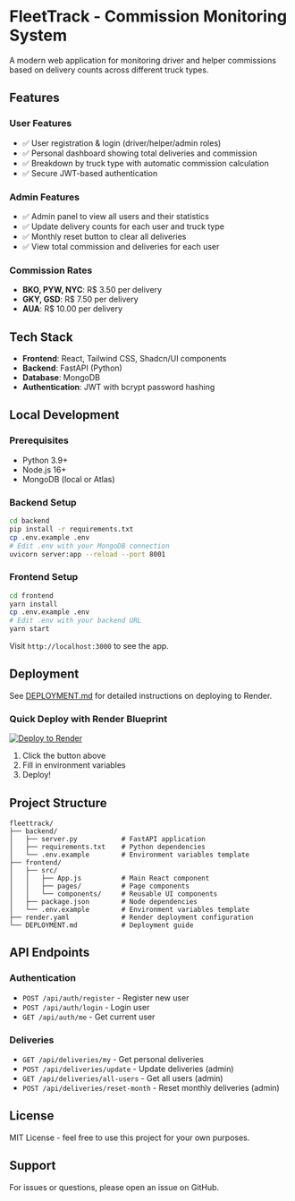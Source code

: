 # FleetTrack - Commission Monitoring System

A modern web application for monitoring driver and helper commissions based on delivery counts across different truck types.

## Features

### User Features
- ✅ User registration & login (driver/helper/admin roles)
- ✅ Personal dashboard showing total deliveries and commission
- ✅ Breakdown by truck type with automatic commission calculation
- ✅ Secure JWT-based authentication

### Admin Features
- ✅ Admin panel to view all users and their statistics
- ✅ Update delivery counts for each user and truck type
- ✅ Monthly reset button to clear all deliveries
- ✅ View total commission and deliveries for each user

### Commission Rates
- **BKO, PYW, NYC**: R$ 3.50 per delivery
- **GKY, GSD**: R$ 7.50 per delivery
- **AUA**: R$ 10.00 per delivery

## Tech Stack

- **Frontend**: React, Tailwind CSS, Shadcn/UI components
- **Backend**: FastAPI (Python)
- **Database**: MongoDB
- **Authentication**: JWT with bcrypt password hashing

## Local Development

### Prerequisites
- Python 3.9+
- Node.js 16+
- MongoDB (local or Atlas)

### Backend Setup
```bash
cd backend
pip install -r requirements.txt
cp .env.example .env
# Edit .env with your MongoDB connection
uvicorn server:app --reload --port 8001
```

### Frontend Setup
```bash
cd frontend
yarn install
cp .env.example .env
# Edit .env with your backend URL
yarn start
```

Visit `http://localhost:3000` to see the app.

## Deployment

See [DEPLOYMENT.md](DEPLOYMENT.md) for detailed instructions on deploying to Render.

### Quick Deploy with Render Blueprint

[![Deploy to Render](https://render.com/images/deploy-to-render-button.svg)](https://render.com/deploy)

1. Click the button above
2. Fill in environment variables
3. Deploy!

## Project Structure

```
fleettrack/
├── backend/
│   ├── server.py           # FastAPI application
│   ├── requirements.txt    # Python dependencies
│   └── .env.example        # Environment variables template
├── frontend/
│   ├── src/
│   │   ├── App.js          # Main React component
│   │   ├── pages/          # Page components
│   │   └── components/     # Reusable UI components
│   ├── package.json        # Node dependencies
│   └── .env.example        # Environment variables template
├── render.yaml             # Render deployment configuration
└── DEPLOYMENT.md           # Deployment guide
```

## API Endpoints

### Authentication
- `POST /api/auth/register` - Register new user
- `POST /api/auth/login` - Login user
- `GET /api/auth/me` - Get current user

### Deliveries
- `GET /api/deliveries/my` - Get personal deliveries
- `POST /api/deliveries/update` - Update deliveries (admin)
- `GET /api/deliveries/all-users` - Get all users (admin)
- `POST /api/deliveries/reset-month` - Reset monthly deliveries (admin)

## License

MIT License - feel free to use this project for your own purposes.

## Support

For issues or questions, please open an issue on GitHub.
